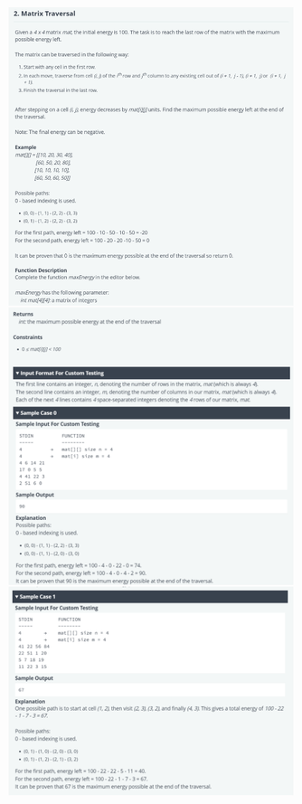 ![GroupAnagrams1](./img/MatrixTraversal1.png)
![GroupAnagrams1](./img/MatrixTraversal2.png)
![GroupAnagrams1](./img/MatrixTraversal3.png)